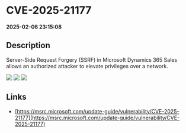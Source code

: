 # CVE-2025-21177

**2025-02-06 23:15:08**

## Description
Server-Side Request Forgery (SSRF) in Microsoft Dynamics 365 Sales allows an authorized attacker to elevate privileges over a network.

![](https://img.shields.io/static/v1?label=Score&message=8.7&color=red)
![](https://img.shields.io/static/v1?label=Severity&message=HIGH&color=red)
![](https://img.shields.io/static/v1?label=CWE&message=SSRF&color=green)

## Links
- [https://msrc.microsoft.com/update-guide/vulnerability/CVE-2025-21177](https://msrc.microsoft.com/update-guide/vulnerability/CVE-2025-21177)
